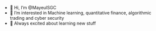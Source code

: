 - 👋 Hi, I’m @MayeulSGC
- 👀 I’m interested in Machine learning, quantitative finance, algorithmic trading and cyber security
- 🌱 Always excited about learning new stuff


<!---
MayeulSGC/MayeulSGC is a ✨ special ✨ repository because its `README.md` (this file) appears on your GitHub profile.
You can click the Preview link to take a look at your changes.
--->
